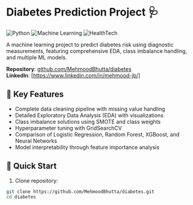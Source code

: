 # Diabetes Prediction Project 🩺

![Python](https://img.shields.io/badge/Python-3.9%2B-blue)
![Machine Learning](https://img.shields.io/badge/-Machine%20Learning-orange)
![HealthTech](https://img.shields.io/badge/-HealthTech-success)

A machine learning project to predict diabetes risk using diagnostic measurements, featuring comprehensive EDA, class imbalance handling, and multiple ML models.

**Repository**: [github.com/MehmoodBhutta/diabetes](https://github.com/MehmoodBhutta/diabetes)  
**LinkedIn**: [https://www.linkedin.com/in/mehmood-jb/]
## 📌 Key Features
- Complete data cleaning pipeline with missing value handling
- Detailed Exploratory Data Analysis (EDA) with visualizations
- Class imbalance solutions using SMOTE and class weights
- Hyperparameter tuning with GridSearchCV
- Comparison of Logistic Regression, Random Forest, XGBoost, and Neural Networks
- Model interpretability through feature importance analysis

## 🚀 Quick Start
1. Clone repository:
```bash
git clone https://github.com/MehmoodBhutta/diabetes.git
cd diabetes
